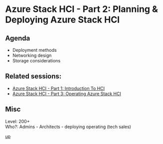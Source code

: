 # Azure Stack HCI - Part 2: Planning & Deploying Azure Stack HCI

## Agenda
- Deployment methods 
- Networking design
- Storage considerations

## Related sessions: 
- [Azure Stack HCI - Part 1: Introduction To HCI](../1-intro/readme.md)
- [Azure Stack HCI - Part 3: Operating Azure Stack HCI](../3-operating/readme.md)
  
## Misc 
Level: 200+  
Who?: Admins - Architects - deploying operating (tech sales)  

[up](../readme.md)